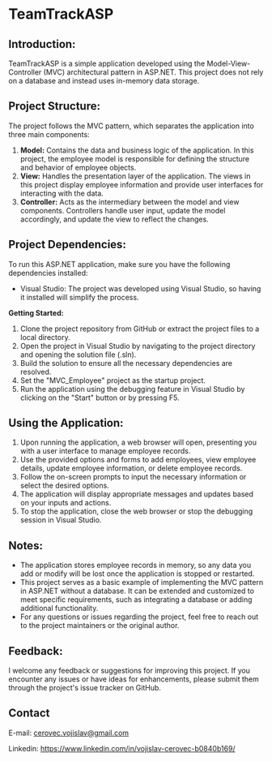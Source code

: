 # TeamTrackASP

## Introduction:
TeamTrackASP is a simple application developed using the Model-View-Controller (MVC) architectural pattern in ASP.NET. This project does not rely on a database and instead uses in-memory data storage.

## Project Structure:
The project follows the MVC pattern, which separates the application into three main components:

1. **Model:** Contains the data and business logic of the application. In this project, the employee model is responsible for defining the structure and behavior of employee objects.
2. **View:** Handles the presentation layer of the application. The views in this project display employee information and provide user interfaces for interacting with the data.
3. **Controller:** Acts as the intermediary between the model and view components. Controllers handle user input, update the model accordingly, and update the view to reflect the changes.

## Project Dependencies:
To run this ASP.NET application, make sure you have the following dependencies installed:

- Visual Studio: The project was developed using Visual Studio, so having it installed will simplify the process.

**Getting Started:**

1. Clone the project repository from GitHub or extract the project files to a local directory.
2. Open the project in Visual Studio by navigating to the project directory and opening the solution file (.sln).
3. Build the solution to ensure all the necessary dependencies are resolved.
4. Set the "MVC_Employee" project as the startup project.
5. Run the application using the debugging feature in Visual Studio by clicking on the "Start" button or by pressing F5.

## Using the Application:

1. Upon running the application, a web browser will open, presenting you with a user interface to manage employee records.
2. Use the provided options and forms to add employees, view employee details, update employee information, or delete employee records.
3. Follow the on-screen prompts to input the necessary information or select the desired options.
4. The application will display appropriate messages and updates based on your inputs and actions.
5. To stop the application, close the web browser or stop the debugging session in Visual Studio.

## Notes:

- The application stores employee records in memory, so any data you add or modify will be lost once the application is stopped or restarted.
- This project serves as a basic example of implementing the MVC pattern in ASP.NET without a database. It can be extended and customized to meet specific requirements, such as integrating a database or adding additional functionality.
- For any questions or issues regarding the project, feel free to reach out to the project maintainers or the original author.

## Feedback:
I welcome any feedback or suggestions for improving this project. If you encounter any issues or have ideas for enhancements, please submit them through the project's issue tracker on GitHub.

## Contact

E-mail: cerovec.vojislav@gmail.com

Linkedin: https://www.linkedin.com/in/vojislav-cerovec-b0840b169/
